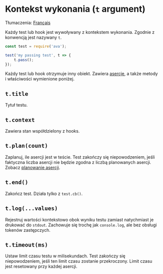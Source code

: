 # Kontekst wykonania (`t` argument)

Tłumaczenia: [Français](https://github.com/avajs/ava-docs/blob/main/fr_FR/docs/02-execution-context.md)

Każdy test lub hook jest wywoływany z kontekstem wykonania. Zgodnie z konwencją jest nazywany `t`.

```js
const test = require('ava');

test('my passing test', t => {
	t.pass();
});
```

Każdy test lub hook otrzymuje inny obiekt. Zawiera [asercje](./03-assertions.md), a także metody i właściwości wymienione poniżej.

## `t.title`

Tytuł testu.

## `t.context`

Zawiera stan współdzielony z hooks.

## `t.plan(count)`

Zaplanuj, ile asercji jest w teście. Test zakończy się niepowodzeniem, jeśli faktyczna liczba asercji nie będzie zgodna z liczbą planowanych asercji. Zobacz [planowanie asercji](./03-assertions.md#assertion-planning).

## `t.end()`

Zakończ test. Działa tylko z `test.cb()`.

## `t.log(...values)`

Rejestruj wartości kontekstowo obok wyniku testu zamiast natychmiast je drukować do `stdout`. Zachowuje się trochę jak `console.log`, ale bez obsługi tokenów zastępczych.

## `t.timeout(ms)`

Ustaw limit czasu testu w milisekundach. Test zakończy się niepowodzeniem, jeśli ten limit czasu zostanie przekroczony. Limit czasu jest resetowany przy każdej asercji.
